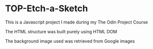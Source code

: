 # TOP-Etch-a-Sketch
This is a Javascript project I made during my The Odin Project Course

The HTML structure was built purely using HTML DOM

The background image used was retrieved from Google images

